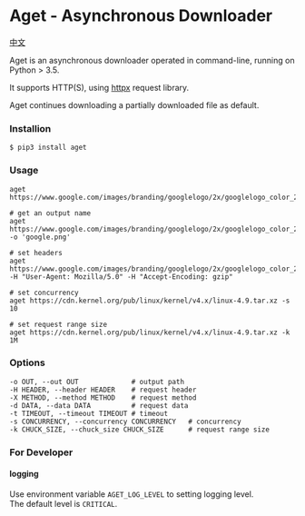 # Aget - Asynchronous Downloader

[中文](https://github.com/PeterDing/aget/blob/master/README_zh.md)

Aget is an asynchronous downloader operated in command-line, running on Python > 3.5.

It supports HTTP(S), using [httpx](https://github.com/encode/httpx) request library.

Aget continues downloading a partially downloaded file as default.

### Installion

```shell
$ pip3 install aget
```

### Usage

```shell
aget https://www.google.com/images/branding/googlelogo/2x/googlelogo_color_272x92dp.png

# get an output name
aget https://www.google.com/images/branding/googlelogo/2x/googlelogo_color_272x92dp.png -o 'google.png'

# set headers
aget https://www.google.com/images/branding/googlelogo/2x/googlelogo_color_272x92dp.png -H "User-Agent: Mozilla/5.0" -H "Accept-Encoding: gzip"

# set concurrency
aget https://cdn.kernel.org/pub/linux/kernel/v4.x/linux-4.9.tar.xz -s 10

# set request range size
aget https://cdn.kernel.org/pub/linux/kernel/v4.x/linux-4.9.tar.xz -k 1M
```

### Options

```shell
-o OUT, --out OUT             # output path
-H HEADER, --header HEADER    # request header
-X METHOD, --method METHOD    # request method
-d DATA, --data DATA          # request data
-t TIMEOUT, --timeout TIMEOUT # timeout
-s CONCURRENCY, --concurrency CONCURRENCY   # concurrency
-k CHUCK_SIZE, --chuck_size CHUCK_SIZE      # request range size
```

### For Developer

#### logging

Use environment variable `AGET_LOG_LEVEL` to setting logging level.  
The default level is `CRITICAL`.

